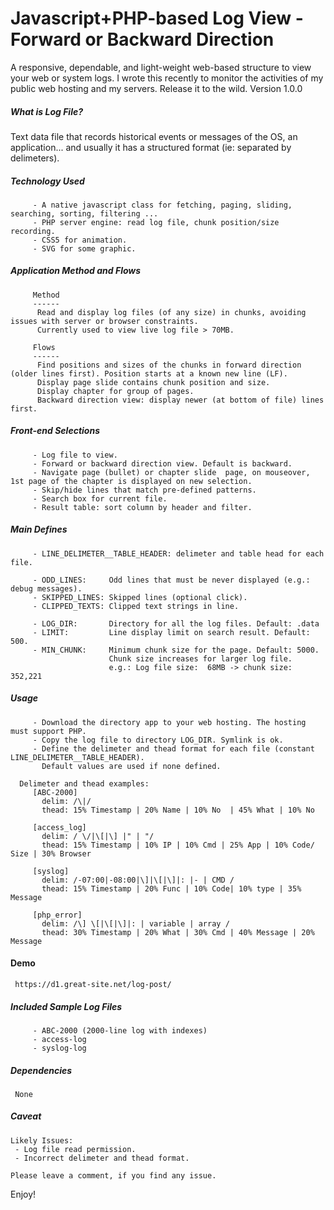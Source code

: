 # Javascript+PHP-based Log View - Forward or Backward Direction
A responsive, dependable, and light-weight web-based structure to view your web or system logs.
I wrote this recently to monitor the activities of my public web hosting and my servers.
Release it to the wild.
Version 1.0.0


##### What is Log File?
   Text data file that records historical events or messages of the OS, an application...  and usually it has a structured format (ie: separated by delimeters).


##### Technology Used
         - A native javascript class for fetching, paging, sliding, searching, sorting, filtering ...
         - PHP server engine: read log file, chunk position/size recording.
         - CSS5 for animation.
         - SVG for some graphic.


##### Application Method and Flows
         Method
         ------
          Read and display log files (of any size) in chunks, avoiding issues with server or browser constraints.
          Currently used to view live log file > 70MB.

         Flows
         ------
          Find positions and sizes of the chunks in forward direction (older lines first). Position starts at a known new line (LF).
          Display page slide contains chunk position and size.
          Display chapter for group of pages.
          Backward direction view: display newer (at bottom of file) lines first.


##### Front-end Selections
         - Log file to view.
         - Forward or backward direction view. Default is backward.
         - Navigate page (bullet) or chapter slide  page, on mouseover, 1st page of the chapter is displayed on new selection.
         - Skip/hide lines that match pre-defined patterns.
         - Search box for current file.
         - Result table: sort column by header and filter.


#####  Main Defines
         - LINE_DELIMETER__TABLE_HEADER: delimeter and table head for each file.

         - ODD_LINES:     Odd lines that must be never displayed (e.g.: debug messages).
         - SKIPPED_LINES: Skipped lines (optional click).
         - CLIPPED_TEXTS: Clipped text strings in line.

         - LOG_DIR:       Directory for all the log files. Default: .data
         - LIMIT:         Line display limit on search result. Default: 500.
         - MIN_CHUNK:     Minimum chunk size for the page. Default: 5000.
                          Chunk size increases for larger log file.
                          e.g.: Log file size:  68MB -> chunk size: 352,221

##### Usage
         - Download the directory app to your web hosting. The hosting must support PHP.
         - Copy the log file to directory LOG_DIR. Symlink is ok.
         - Define the delimeter and thead format for each file (constant LINE_DELIMETER__TABLE_HEADER).
           Default values are used if none defined.
 ```
   Delimeter and thead examples:
      [ABC-2000]
        delim: /\|/
        thead: 15% Timestamp | 20% Name | 10% No  | 45% What | 10% No

      [access_log]
        delim: / \/|\[|\] |" | "/
        thead: 15% Timestamp | 10% IP | 10% Cmd | 25% App | 10% Code/ Size | 30% Browser

      [syslog]
        delim: /-07:00|-08:00|\]|\[|\]|: |- | CMD /
        thead: 15% Timestamp | 20% Func | 10% Code| 10% type | 35% Message

      [php_error]
        delim: /\] \[|\[|\]|: | variable | array /
        thead: 30% Timestamp | 20% What | 30% Cmd | 40% Message | 20% Message

 ```

#### Demo
     https://d1.great-site.net/log-post/


##### Included Sample Log Files
         - ABC-2000 (2000-line log with indexes)
         - access-log
         - syslog-log


##### Dependencies
     None

##### Caveat
    Likely Issues:
     - Log file read permission.
     - Incorrect delimeter and thead format.

    Please leave a comment, if you find any issue.

Enjoy!

